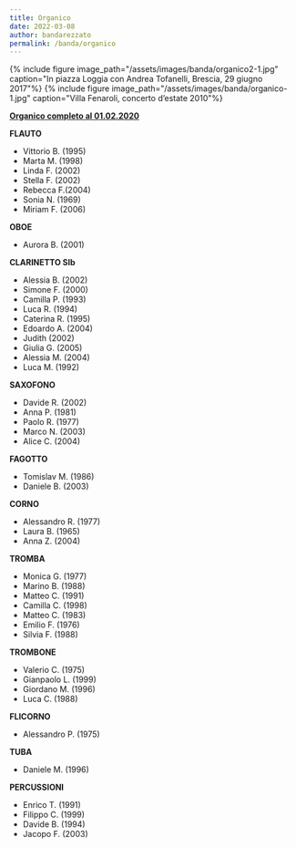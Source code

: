 ```yaml
---
title: Organico
date: 2022-03-08
author: bandarezzato
permalink: /banda/organico
---
```

{% include figure image_path="/assets/images/banda/organico2-1.jpg" caption="In piazza Loggia con Andrea Tofanelli, Brescia, 29 giugno 2017"%}
{% include figure image_path="/assets/images/banda/organico-1.jpg" caption="Villa Fenaroli, concerto d&#8217;estate 2010"%}

<span style="text-decoration: underline;"><strong>Organico completo al 01.02.2020</strong></span>

**FLAUTO**
- Vittorio B. (1995)
- Marta M. (1998)
- Linda F. (2002)
- Stella F. (2002)
- Rebecca F.(2004)
- Sonia N. (1969)
- Miriam F. (2006)

**OBOE**
- Aurora B. (2001)

**CLARINETTO SIb**
- Alessia B. (2002)
- Simone F. (2000)
- Camilla P. (1993)
- Luca R. (1994)
- Caterina R. (1995)
- Edoardo A. (2004)
- Judith (2002)
- Giulia G. (2005)
- Alessia M. (2004)
- Luca M. (1992)

**SAXOFONO**
- Davide R. (2002)
- Anna P. (1981)
- Paolo R. (1977)
- Marco N. (2003)
- Alice C. (2004)

**FAGOTTO**
- Tomislav M. (1986)
- Daniele B. (2003)

**CORNO**
- Alessandro R. (1977)
- Laura B. (1965)
- Anna Z. (2004)

**TROMBA**
- Monica G. (1977)
- Marino B. (1988)
- Matteo C. (1991)
- Camilla C. (1998)
- Matteo C. (1983)
- Emilio F. (1976)
- Silvia F. (1988)

**TROMBONE**
- Valerio C. (1975)
- Gianpaolo L. (1999)
- Giordano M. (1996)
- Luca C. (1988)

**FLICORNO**
- Alessandro P. (1975)

**TUBA**
- Daniele M. (1996)

**PERCUSSIONI**
- Enrico T. (1991)
- Filippo C. (1999)
- Davide B. (1994)
- Jacopo F. (2003)
